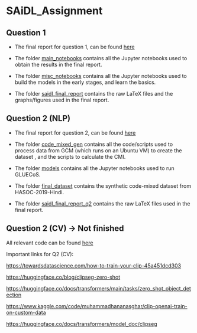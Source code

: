 # SAiDL_Assignment


## Question 1
- The final report for question 1, can be found [here](https://github.com/Harshvardhan-Mestha/SAiDL_Assignment/blob/main/saidl_final_report_q1.pdf)

- The folder [main_notebooks](https://github.com/Harshvardhan-Mestha/SAiDL_Assignment/tree/main/Question_1/main_notebooks) contains all the Jupyter notebooks used to obtain the results in the final report.

- The folder [misc_notebooks](https://github.com/Harshvardhan-Mestha/SAiDL_Assignment/tree/main/Question_1/misc_notebooks) contains all the Jupyter notebooks used to build the models in the early stages, and learn the basics.

- The folder [saidl_final_report](https://github.com/Harshvardhan-Mestha/SAiDL_Assignment/tree/main/Question_1/saidl_final_report) contains the raw LaTeX files and the graphs/figures used in the final report.

## Question 2 (NLP)
- The final report for question 2, can be found [here](https://github.com/Harshvardhan-Mestha/SAiDL_Assignment/blob/main/saidl_final_report_q2.pdf)

- The folder [code_mixed_gen](https://github.com/Harshvardhan-Mestha/SAiDL_Assignment/tree/main/Question_2/code_mixed_gen) contains all the code/scripts used to process data from GCM (which runs on an Ubuntu VM) to create the dataset , and the scripts to calculate the CMI.

- The folder [models](https://github.com/Harshvardhan-Mestha/SAiDL_Assignment/tree/main/Question_2/models) contains all the Jupyter notebooks used to run GLUECoS.

- The folder [final_dataset](https://github.com/Harshvardhan-Mestha/SAiDL_Assignment/tree/main/Question_2/final_dataset) contains the synthetic code-mixed dataset from HASOC-2019-Hindi.

- The folder [saidl_final_report_q2](https://github.com/Harshvardhan-Mestha/SAiDL_Assignment/tree/main/Question_2/final_dataset) contains the raw LaTeX files used in the final report.

## Question 2 (CV) -> Not finished
All relevant code can be found [here](https://github.com/Harshvardhan-Mestha/SAiDL_Assignment/tree/main/Question_2/cv)

Important links for Q2 (CV):

https://towardsdatascience.com/how-to-train-your-clip-45a451dcd303

https://huggingface.co/blog/clipseg-zero-shot

https://huggingface.co/docs/transformers/main/tasks/zero_shot_object_detection

https://www.kaggle.com/code/muhammadhananasghar/clip-openai-train-on-custom-data

https://huggingface.co/docs/transformers/model_doc/clipseg
